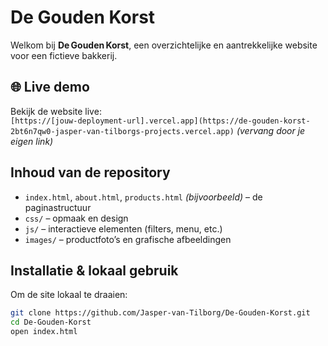 # De Gouden Korst

Welkom bij **De Gouden Korst**, een overzichtelijke en aantrekkelijke website voor een fictieve bakkerij.

## 🌐 Live demo  
Bekijk de website live:  
`[https://[jouw-deployment-url].vercel.app](https://de-gouden-korst-2bt6n7qw0-jasper-van-tilborgs-projects.vercel.app)` _(vervang door je eigen link)_

## Inhoud van de repository

- `index.html`, `about.html`, `products.html` *(bijvoorbeeld)* – de paginastructuur  
- `css/` – opmaak en design  
- `js/` – interactieve elementen (filters, menu, etc.)  
- `images/` – productfoto’s en grafische afbeeldingen  

## Installatie & lokaal gebruik

Om de site lokaal te draaien:

```bash
git clone https://github.com/Jasper-van-Tilborg/De-Gouden-Korst.git
cd De-Gouden-Korst
open index.html
